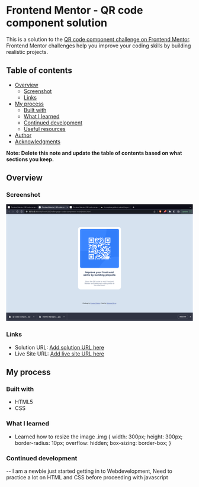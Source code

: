 # Frontend Mentor - QR code component solution

This is a solution to the [QR code component challenge on Frontend Mentor](https://www.frontendmentor.io/challenges/qr-code-component-iux_sIO_H). Frontend Mentor challenges help you improve your coding skills by building realistic projects. 

## Table of contents

- [Overview](#overview)
  - [Screenshot](#screenshot)
  - [Links](#links)
- [My process](#my-process)
  - [Built with](#built-with)
  - [What I learned](#what-i-learned)
  - [Continued development](#continued-development)
  - [Useful resources](#useful-resources)
- [Author](#author)
- [Acknowledgments](#acknowledgments)

**Note: Delete this note and update the table of contents based on what sections you keep.**

## Overview

### Screenshot

![](./screenshot.jpg)


### Links

- Solution URL: [Add solution URL here](https://github.com/MohamedRiya-prog/Challenge.git)
- Live Site URL: [Add live site URL here](https://your-live-site-url.com)

## My process

### Built with

- HTML5
- CSS

### What I learned

- Learned how to resize the image 
.img {
    width: 300px;
    height: 300px;
    border-radius: 10px;
    overflow: hidden;
    box-sizing: border-box;
}

### Continued development

-- I am a newbie just started getting in to Webdevelopment, Need to practice a lot on HTML and CSS before proceeding with javascript

